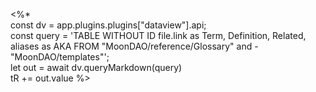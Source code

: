<%*  
const dv = app.plugins.plugins["dataview"].api;  
const query = 'TABLE WITHOUT ID file.link as Term, Definition, Related, aliases as AKA FROM "MoonDAO/reference/Glossary" and -"MoonDAO/templates"';  
let out = await dv.queryMarkdown(query)  
tR += out.value
%>